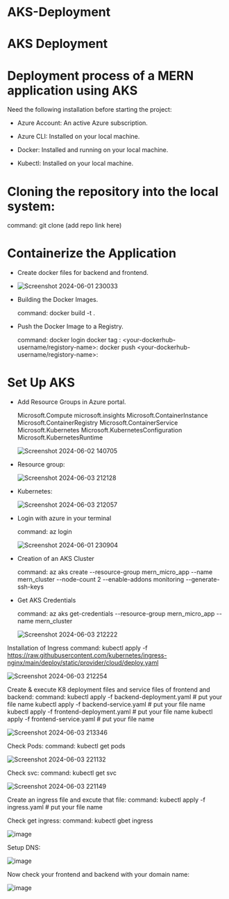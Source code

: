 # AKS-Deployment
# AKS Deployment
# Deployment process of a MERN application using AKS

Need the following installation before starting the project:
- Azure Account: An active Azure subscription.

- Azure CLI: Installed on your local machine.

- Docker: Installed and running on your local machine.

- Kubectl: Installed on your local machine.


# Cloning the repository into the local system:
command: git clone (add repo link here)

# Containerize the Application
- Create docker files for backend and frontend.

- ![Screenshot 2024-06-01 230033](https://github.com/shuklakash1/AKS-Deployment/assets/46483575/38fc50c1-3a25-4e69-8c43-56c2f32be69d)



- Building the Docker Images.

    command: docker build -t <your-image-name> .


- Push the Docker Image to a Registry.

    command: docker login
             docker tag <your-image-name>:<version> <your-dockerhub-username/registory-name>:<version>
             docker push <your-dockerhub-username/registory-name>:<version>

# Set Up AKS
-  Add Resource Groups in Azure portal.

    Microsoft.Compute
    microsoft.insights
    Microsoft.ContainerInstance
    Microsoft.ContainerRegistry
    Microsoft.ContainerService
    Microsoft.Kubernetes
    Microsoft.KubernetesConfiguration
    Microsoft.KubernetesRuntime

   ![Screenshot 2024-06-02 140705](https://github.com/shuklakash1/AKS-Deployment/assets/46483575/8663b11c-b8f9-4e99-b373-22c0a47061e4)


- Resource group:

  ![Screenshot 2024-06-03 212128](https://github.com/shuklakash1/AKS-Deployment/assets/46483575/806a5392-e2f7-4d57-a246-da3f1b790c63)


- Kubernetes:

  ![Screenshot 2024-06-03 212057](https://github.com/shuklakash1/AKS-Deployment/assets/46483575/c7cc1952-7022-47c6-9830-54a934b6db5e)


- Login with azure in your terminal

    command: az login

    ![Screenshot 2024-06-01 230904](https://github.com/shuklakash1/AKS-Deployment/assets/46483575/c7475906-2bcb-4c1c-bc3a-bebb63c49edd)
  

- Creation of an AKS Cluster

    command: az aks create --resource-group mern_micro_app --name mern_cluster --node-count 2 --enable-addons monitoring --generate-ssh-keys

- Get AKS Credentials

    command: az aks get-credentials --resource-group mern_micro_app --name mern_cluster

    ![Screenshot 2024-06-03 212222](https://github.com/shuklakash1/AKS-Deployment/assets/46483575/2b6ab466-7cf9-49da-b5c9-c7268c317c8b)

Installation of Ingress
    command: kubectl apply -f https://raw.githubusercontent.com/kubernetes/ingress-nginx/main/deploy/static/provider/cloud/deploy.yaml

  ![Screenshot 2024-06-03 212254](https://github.com/shuklakash1/AKS-Deployment/assets/46483575/02c43206-a7d5-40f9-8a2b-c1bab1942fa2)


Create & execute K8 deployment files and service files of frontend and backend:
    command: kubectl apply -f backend-deployment.yaml # put your file name 
             kubectl apply -f backend-service.yaml # put your file name 
             kubectl apply -f frontend-deployment.yaml # put your file name 
             kubectl apply -f frontend-service.yaml # put your file name 

   ![Screenshot 2024-06-03 213346](https://github.com/shuklakash1/AKS-Deployment/assets/46483575/a4c14f14-3e48-459e-8748-d80753d56aa7)

   

Check Pods:
    command: kubectl get pods

  ![Screenshot 2024-06-03 221132](https://github.com/shuklakash1/AKS-Deployment/assets/46483575/17fbe9f9-c765-4d28-83ca-84fed267e892)


Check svc:
    command: kubectl get svc

  ![Screenshot 2024-06-03 221149](https://github.com/shuklakash1/AKS-Deployment/assets/46483575/bc9b72d2-ab1b-478b-aaad-6020921e9db0)


Create an ingress file and excute that file:
    command: kubectl apply -f ingress.yaml # put your file name 


Check get ingress:
    command: kubectl gbet ingress

 ![image](https://github.com/shuklakash1/AKS-Deployment/assets/46483575/d430ba94-a9cc-4d66-8ff1-850a13072236)


Setup DNS:


![image](https://github.com/shuklakash1/AKS-Deployment/assets/46483575/a429bbe5-ec7d-4e40-8392-40b9bf39c9e4)
 

Now check your frontend and backend with your domain name:


![image](https://github.com/shuklakash1/AKS-Deployment/assets/46483575/5c82b248-7305-4353-8dd8-c9e3cc8e49c1)
